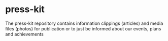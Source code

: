 # press-kit
The press-kit repository contains information clippings (articles) and media files (photos) for publication or to just be informed about our events, plans and achievements
